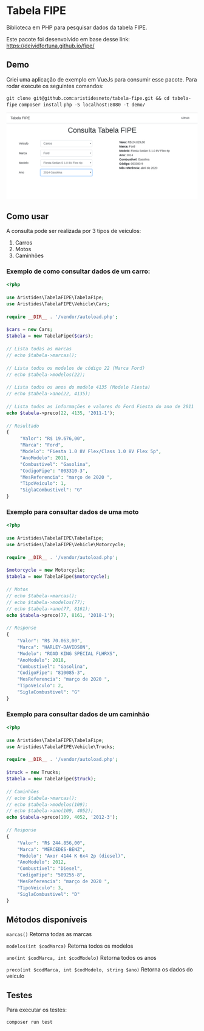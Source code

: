 Tabela FIPE
===========

Biblioteca em PHP para pesquisar dados da tabela FIPE.

Este pacote foi desenvolvido em base desse link: https://deividfortuna.github.io/fipe/

## Demo

Criei uma aplicação de exemplo em VueJs para consumir esse pacote. Para rodar execute os seguintes comandos:

`git clone git@github.com:aristidesneto/tabela-fipe.git && cd tabela-fipe`
`composer install`
`php -S localhost:8080 -t demo/`

![APP Tabela FIPE](demo/img/tabela-fipe.png)


## Como usar

A consulta pode ser realizada por 3 tipos de veículos:

1. Carros
2. Motos
3. Caminhões

### Exemplo de como consultar dados de um carro:

```php
<?php

use Aristides\TabelaFIPE\TabelaFipe;
use Aristides\TabelaFIPE\Vehicle\Cars;

require __DIR__ . '/vendor/autoload.php';

$cars = new Cars;
$tabela = new TabelaFipe($cars);

// Lista todas as marcas
// echo $tabela->marcas();

// Lista todos os modelos de código 22 (Marca Ford)
// echo $tabela->modelos(22);

// Lista todos os anos do modelo 4135 (Modelo Fiesta)
// echo $tabela->ano(22, 4135);

// Lista todos as informações e valores do Ford Fiesta do ano de 2011
echo $tabela->preco(22, 4135, '2011-1');

// Resultado
{
     "Valor": "R$ 19.676,00",
     "Marca": "Ford",
     "Modelo": "Fiesta 1.0 8V Flex/Class 1.0 8V Flex 5p",
     "AnoModelo": 2011,
     "Combustivel": "Gasolina",
     "CodigoFipe": "003310-3",
     "MesReferencia": "março de 2020 ",
     "TipoVeiculo": 1,
     "SiglaCombustivel": "G"
}
```

### Exemplo para consultar dados de uma moto

```php
<?php

use Aristides\TabelaFIPE\TabelaFipe;
use Aristides\TabelaFIPE\Vehicle\Motorcycle;

require __DIR__ . '/vendor/autoload.php';

$motorcycle = new Motorcycle;
$tabela = new TabelaFipe($motorcycle);

// Motos
// echo $tabela->marcas();
// echo $tabela->modelos(77);
// echo $tabela->ano(77, 8161);
echo $tabela->preco(77, 8161, '2018-1');

// Response
{
    "Valor": "R$ 70.063,00",
    "Marca": "HARLEY-DAVIDSON",
    "Modelo": "ROAD KING SPECIAL FLHRXS",
    "AnoModelo": 2018,
    "Combustivel": "Gasolina",
    "CodigoFipe": "810085-3",
    "MesReferencia": "março de 2020 ",
    "TipoVeiculo": 2,
    "SiglaCombustivel": "G"
}
```

### Exemplo para consultar dados de um caminhão

```php
<?php

use Aristides\TabelaFIPE\TabelaFipe;
use Aristides\TabelaFIPE\Vehicle\Trucks;

require __DIR__ . '/vendor/autoload.php';

$truck = new Trucks;
$tabela = new TabelaFipe($truck);

// Caminhões
// echo $tabela->marcas();
// echo $tabela->modelos(109);
// echo $tabela->ano(109, 4052);
echo $tabela->preco(109, 4052, '2012-3');

// Response
{
    "Valor": "R$ 244.856,00",
    "Marca": "MERCEDES-BENZ",
    "Modelo": "Axor 4144 K 6x4 2p (diesel)",
    "AnoModelo": 2012,
    "Combustivel": "Diesel",
    "CodigoFipe": "509255-8",
    "MesReferencia": "março de 2020 ",
    "TipoVeiculo": 3,
    "SiglaCombustivel": "D"
}
```

## Métodos disponíveis

`marcas()` Retorna todas as marcas

`modelos(int $codMarca)` Retorna todos os modelos

`ano(int $codMarca, int $codModelo)` Retorna todos os anos

`preco(int $codMarca, int $codModelo, string $ano)` Retorna os dados do veículo

## Testes

Para executar os testes:

`composer run test`
